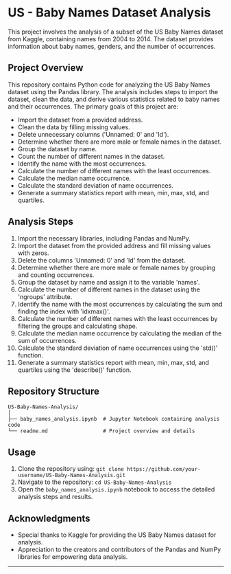 # US - Baby Names Dataset Analysis

This project involves the analysis of a subset of the US Baby Names dataset from Kaggle, containing names from 2004 to 2014. The dataset provides information about baby names, genders, and the number of occurrences.

## Project Overview

This repository contains Python code for analyzing the US Baby Names dataset using the Pandas library. The analysis includes steps to import the dataset, clean the data, and derive various statistics related to baby names and their occurrences. The primary goals of this project are:

- Import the dataset from a provided address.
- Clean the data by filling missing values.
- Delete unnecessary columns ('Unnamed: 0' and 'Id').
- Determine whether there are more male or female names in the dataset.
- Group the dataset by name.
- Count the number of different names in the dataset.
- Identify the name with the most occurrences.
- Calculate the number of different names with the least occurrences.
- Calculate the median name occurrence.
- Calculate the standard deviation of name occurrences.
- Generate a summary statistics report with mean, min, max, std, and quartiles.

## Analysis Steps

1. Import the necessary libraries, including Pandas and NumPy.
2. Import the dataset from the provided address and fill missing values with zeros.
3. Delete the columns 'Unnamed: 0' and 'Id' from the dataset.
4. Determine whether there are more male or female names by grouping and counting occurrences.
5. Group the dataset by name and assign it to the variable 'names'.
6. Calculate the number of different names in the dataset using the 'ngroups' attribute.
7. Identify the name with the most occurrences by calculating the sum and finding the index with 'idxmax()'.
8. Calculate the number of different names with the least occurrences by filtering the groups and calculating shape.
9. Calculate the median name occurrence by calculating the median of the sum of occurrences.
10. Calculate the standard deviation of name occurrences using the 'std()' function.
11. Generate a summary statistics report with mean, min, max, std, and quartiles using the 'describe()' function.

## Repository Structure

```
US-Baby-Names-Analysis/
│
├── baby_names_analysis.ipynb  # Jupyter Notebook containing analysis code
└── readme.md                  # Project overview and details
```

## Usage

1. Clone the repository using: `git clone https://github.com/your-username/US-Baby-Names-Analysis.git`
2. Navigate to the repository: `cd US-Baby-Names-Analysis`
3. Open the `baby_names_analysis.ipynb` notebook to access the detailed analysis steps and results.

## Acknowledgments

- Special thanks to Kaggle for providing the US Baby Names dataset for analysis.
- Appreciation to the creators and contributors of the Pandas and NumPy libraries for empowering data analysis.

---
